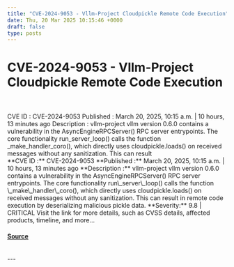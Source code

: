 ```yaml
---
title: "CVE-2024-9053 - Vllm-Project Cloudpickle Remote Code Execution"
date: Thu, 20 Mar 2025 10:15:46 +0000
draft: false
type: posts
---
```

# CVE-2024-9053 - Vllm-Project Cloudpickle Remote Code Execution

<br/>

<br/>
 CVE ID : CVE-2024-9053 Published : March 20, 2025, 10:15 a.m. | 10 hours, 13 minutes ago Description : vllm-project vllm version 0.6.0 contains a vulnerability in the AsyncEngineRPCServer() RPC server entrypoints. The core functionality run_server_loop() calls the function _make_handler_coro(), which directly uses cloudpickle.loads() on received messages without any sanitization. This can result
<br/>
**CVE ID :** CVE-2024-9053  
**Published :** March 20, 2025, 10:15 a.m. | 10 hours, 13 minutes ago  
**Description :** vllm-project vllm version 0.6.0 contains a vulnerability in the AsyncEngineRPCServer() RPC server entrypoints. The core functionality run\_server\_loop() calls the function \_make\_handler\_coro(), which directly uses cloudpickle.loads() on received messages without any sanitization. This can result in remote code execution by deserializing malicious pickle data.  
**Severity:** 9.8 | CRITICAL  
Visit the link for more details, such as CVSS details, affected products, timeline, and more...

#### [Source](https://cvefeed.io/vuln/detail/CVE-2024-9053)

<br/>
---
